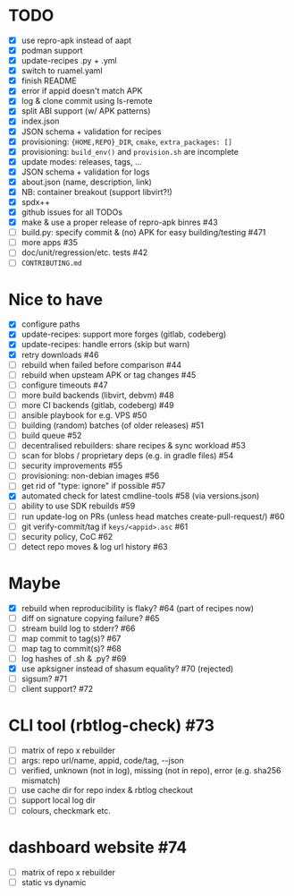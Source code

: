 # TODO

- [x] use repro-apk instead of aapt
- [x] podman support
- [x] update-recipes .py + .yml
- [x] switch to ruamel.yaml
- [x] finish README
- [x] error if appid doesn't match APK
- [x] log & clone commit using ls-remote
- [x] split ABI support (w/ APK patterns)
- [x] index.json
- [x] JSON schema + validation for recipes
- [x] provisioning: `{HOME,REPO}_DIR`, `cmake`, `extra_packages: []`
- [x] provisioning: `build_env()` and `provision.sh` are incomplete
- [x] update modes: releases, tags, ...
- [x] JSON schema + validation for logs
- [x] about.json (name, description, link)
- [x] NB: container breakout (support libvirt?!)
- [x] spdx++
- [x] github issues for all TODOs
- [x] make & use a proper release of repro-apk binres #43
- [ ] build.py: specify commit & (no) APK for easy building/testing #471
- [ ] more apps #35
- [ ] doc/unit/regression/etc. tests #42
- [ ] `CONTRIBUTING.md`

# Nice to have

- [x] configure paths
- [x] update-recipes: support more forges (gitlab, codeberg)
- [x] update-recipes: handle errors (skip but warn)
- [x] retry downloads #46
- [ ] rebuild when failed before comparison #44
- [ ] rebuild when upsteam APK or tag changes #45
- [ ] configure timeouts #47
- [ ] more build backends (libvirt, debvm) #48
- [ ] more CI backends (gitlab, codeberg) #49
- [ ] ansible playbook for e.g. VPS #50
- [ ] building (random) batches (of older releases) #51
- [ ] build queue #52
- [ ] decentralised rebuilders: share recipes & sync workload #53
- [ ] scan for blobs / proprietary deps (e.g. in gradle files) #54
- [ ] security improvements #55
- [ ] provisioning: non-debian images #56
- [ ] get rid of "type: ignore" if possible #57
- [x] automated check for latest cmdline-tools #58 (via versions.json)
- [ ] ability to use SDK rebuilds #59
- [ ] run update-log on PRs (unless head matches create-pull-request/) #60
- [ ] git verify-commit/tag if `keys/<appid>.asc` #61
- [ ] security policy, CoC #62
- [ ] detect repo moves & log url history #63

# Maybe

- [x] rebuild when reproducibility is flaky? #64 (part of recipes now)
- [ ] diff on signature copying failure? #65
- [ ] stream build log to stderr? #66
- [ ] map commit to tag(s)? #67
- [ ] map tag to commit(s)? #68
- [ ] log hashes of .sh & .py? #69
- [x] use apksigner instead of shasum equality? #70 (rejected)
- [ ] sigsum? #71
- [ ] client support? #72

# CLI tool (rbtlog-check) #73

- [ ] matrix of repo x rebuilder
- [ ] args: repo url/name, appid, code/tag, --json
- [ ] verified, unknown (not in log), missing (not in repo), error (e.g. sha256 mismatch)
- [ ] use cache dir for repo index & rbtlog checkout
- [ ] support local log dir
- [ ] colours, checkmark etc.

# dashboard website #74

- [ ] matrix of repo x rebuilder
- [ ] static vs dynamic
